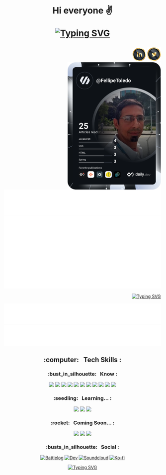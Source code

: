 
<h1 align="center">
Hi everyone ✌ 
  
[![Typing SVG](https://readme-typing-svg.herokuapp.com?font=Bangers&size=30&duration=4000&center=true&width=413&lines=%09%F0%9F%8C%B1Wellcome+to+my+GitHub%09%F0%9F%8C%B1)](https://git.io/typing-svg)
</h1>  
  



<div align="right">  
  <a href="https://www.linkedin.com/in/fellipetoledo/" target="_blank"><img  alt="Linkedim" title="Linkedin" src="https://github.com/FellipeToledo/FellipeToledo/blob/main/Images/Icons/linkedin-icon.png"></a>
  <a href="https://twitter.com/FellipeToledo"><img  alt="Twitter" title="Twitter" src="https://github.com/FellipeToledo/FellipeToledo/blob/main/Images/Icons/twitter-icon.png"></a>
</div>
    
<div>
  <a href="https://api.daily.dev/get?r=FellipeToledo" target="_blank">
    <img
      width="300"
      align="right"
      src="https://raw.githubusercontent.com/FellipeToledo/FellipeToledo/main/devcard.svg"
    />
  </a>
</div>

  
<div align="left">
  
  ![About me](https://raw.githubusercontent.com/FellipeToledo/FellipeToledo/main/.github/workflows/metrics/about-me.svg)  
  ![Metrics](https://raw.githubusercontent.com/FellipeToledo/FellipeToledo/main/.github/workflows/metrics/github-metrics.svg)
  
</div>

<div align="right">  
  
[![Typing SVG](https://readme-typing-svg.herokuapp.com?font=Tangerine&size=30&color=102AF6&width=413&lines=Fellipe+Toledo+de+Azevedo)](https://git.io/typing-svg)  
  
</div>
  
  ![Most used languages](https://raw.githubusercontent.com/FellipeToledo/FellipeToledo/main/.github/workflows/metrics/language.svg)
  ![Achievements](https://raw.githubusercontent.com/FellipeToledo/FellipeToledo/main/.github/workflows/metrics/achievements.svg)
  
<h2 align="center">
  :computer: &nbsp; Tech Skills :
</h2>
  
<h3 align="center">
:bust_in_silhouette: &nbsp; Know :
</h3>

<p align="center">
  <img src="https://img.shields.io/badge/java-%23ED8B00.svg?style=for-the-badge&logo=java&logoColor=white"/> 
  <img src="https://img.shields.io/badge/docker-%230db7ed.svg?style=for-the-badge&logo=docker&logoColor=white"/> 
  <img src="https://img.shields.io/badge/heroku-%23430098.svg?style=for-the-badge&logo=heroku&logoColor=white"/> 
  <img src="https://img.shields.io/badge/git-%23F05033.svg?style=for-the-badge&logo=git&logoColor=white"/> 
  <img src="https://img.shields.io/badge/github-%23121011.svg?style=for-the-badge&logo=github&logoColor=white"/> 
  <img src="https://img.shields.io/badge/spring-%236DB33F.svg?style=for-the-badge&logo=spring&logoColor=white"/> 
  <img src="https://img.shields.io/badge/postgres-%23316192.svg?style=for-the-badge&logo=postgresql&logoColor=white"/> 
  <img src="https://img.shields.io/badge/IntelliJIDEA-000000.svg?style=for-the-badge&logo=intellij-idea&logoColor=white"/> 
  <img src="https://img.shields.io/badge/Apache%20Maven-C71A36?style=for-the-badge&logo=Apache%20Maven&logoColor=white"/> 
  <img src="https://img.shields.io/badge/Postman-FF6C37?style=for-the-badge&logo=postman&logoColor=white"/> 
  <img src="https://img.shields.io/badge/Qgis-ffffff?style=for-the-badge&logo=qgis&logoColor=gren"/> 
</p>
  
<h3 align="center">  
   :seedling: &nbsp; Learning... :
</h3>
<p align="center">
  <img src="https://img.shields.io/badge/html5-%23E34F26.svg?style=for-the-badge&logo=html5&logoColor=white"/> 
  <img src="https://img.shields.io/badge/css3-%231572B6.svg?style=for-the-badge&logo=css3&logoColor=white"/> 
  <img src="https://img.shields.io/badge/javascript-%23323330.svg?style=for-the-badge&logo=javascript&logoColor=%23F7DF1E"/> 
</p>
  
<h3 align="center">  
   :rocket: &nbsp; Coming Soon... :
</h3>
<p align="center">
  <img src="https://img.shields.io/badge/react-%2320232a.svg?style=for-the-badge&logo=react&logoColor=%2361DAFB"/> 
  <img src="https://img.shields.io/badge/bootstrap-%23563D7C.svg?style=for-the-badge&logo=bootstrap&logoColor=white"/> 
  <img src="https://img.shields.io/badge/AWS-%23FF9900.svg?style=for-the-badge&logo=amazon-aws&logoColor=white"/> 
</p>
  
  
  
<h3 align="center">  
  :busts_in_silhouette: &nbsp; Social :
</h3>

<p align="center">  
  <a href="https://battlelog.battlefield.com/bf4/user/FellipeToledo/"><img alt="Battlelog" title="Game" src="https://shields.io/badge/-BATTLELOG-blue.svg?&style=for-the-badge&logo=ea&logoColor=white"></a>
  <a href="https://dev.to/fellipetoledo"><img alt="Dev" title="Social" src="https://shields.io/badge/-Dev.to-blue.svg?&style=for-the-badge&logo=dev.to&logoColor=white"></a>
  <a href="https://soundcloud.com/fellipe-toledo-133879191"><img alt="Soundcloud" title="Musica" src="https://shields.io/badge/-Soundcloud-critical.svg?&style=for-the-badge&logo=soundcloud&logoColor=white"></a>
  <a href="https://ko-fi.com/fellipetoledo"><img alt="Ko-fi" title="Contribuição" src="https://shields.io/badge/-BUY%20ME%20A%20COFFEE-CC2735.svg?&style=for-the-badge&logo=ko-fi&logoColor=white"></a>
</p>

<div align="center">

[![Typing SVG](https://readme-typing-svg.herokuapp.com?duration=4000&color=3DF798&center=true&vCenter=true&multiline=true&lines=%F0%9F%8C%B0________%F0%9F%8C%B1________%F0%9F%8C%B3________%F0%9F%8D%83)](https://git.io/typing-svg)
  
</div>
